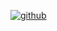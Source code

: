 [![github](https://img.shields.io/badge/github-snowdreams1006-brightgreen.svg)](https://github.com/snowdreams1006)
